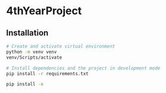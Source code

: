 # 4thYearProject

## Installation

```bash
# Create and activate virtual environment
python -m venv venv
venv/Scripts/activate

# Install dependencies and the project in development mode
pip install -r requirements.txt

pip install -e
```